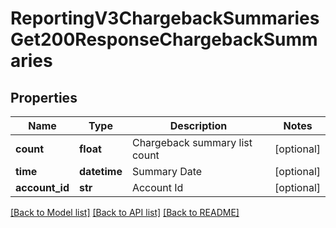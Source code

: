 # ReportingV3ChargebackSummariesGet200ResponseChargebackSummaries

## Properties
Name | Type | Description | Notes
------------ | ------------- | ------------- | -------------
**count** | **float** | Chargeback summary list count | [optional] 
**time** | **datetime** | Summary Date | [optional] 
**account_id** | **str** | Account Id | [optional] 

[[Back to Model list]](../README.md#documentation-for-models) [[Back to API list]](../README.md#documentation-for-api-endpoints) [[Back to README]](../README.md)


